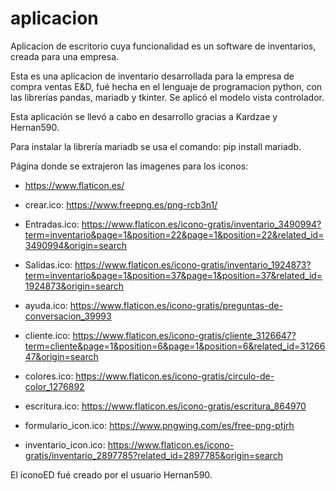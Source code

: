 # aplicacion
Aplicacion de escritorio cuya funcionalidad es un software de inventarios, creada para una empresa. 

Esta es una aplicacion de inventario desarrollada para la empresa de compra ventas E&D, fué hecha en el lenguaje de programacion python, con las librerías pandas, mariadb y tkinter. Se aplicó el modelo vista controlador.

Esta aplicación se llevó a cabo en desarrollo gracias a Kardzae y Hernan590.

Para instalar la librería mariadb se usa el comando:
pip install mariadb.

Página donde se extrajeron las imagenes para los íconos:
- https://www.flaticon.es/

- crear.ico: https://www.freepng.es/png-rcb3n1/
- Entradas.ico: https://www.flaticon.es/icono-gratis/inventario_3490994?term=inventario&page=1&position=22&page=1&position=22&related_id=3490994&origin=search
- Salidas.ico: https://www.flaticon.es/icono-gratis/inventario_1924873?term=inventario&page=1&position=37&page=1&position=37&related_id=1924873&origin=search
- ayuda.ico: https://www.flaticon.es/icono-gratis/preguntas-de-conversacion_39993
- cliente.ico: https://www.flaticon.es/icono-gratis/cliente_3126647?term=cliente&page=1&position=6&page=1&position=6&related_id=3126647&origin=search
- colores.ico: https://www.flaticon.es/icono-gratis/circulo-de-color_1276892
- escritura.ico: https://www.flaticon.es/icono-gratis/escritura_864970
- formulario_icon.ico: https://www.pngwing.com/es/free-png-ptjrh
- inventario_icon.ico: https://www.flaticon.es/icono-gratis/inventario_2897785?related_id=2897785&origin=search

El íconoED fué creado por el usuario Hernan590.
